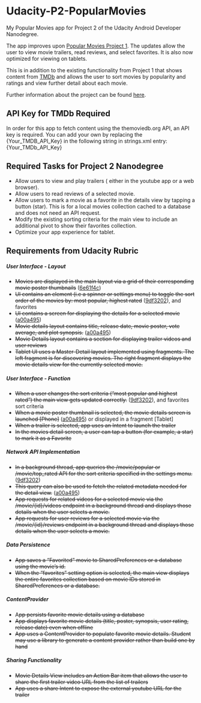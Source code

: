 # Udacity-P2-PopularMovies
My Popular Movies app for Project 2 of the Udacity Android Developer Nanodegree.

The app improves upon [Popular Movies Project 1](https://github.com/SethsApps/Udacity-P1-PopularMovies).  The updates allow the user to view movie trailers, read reviews, and select favorites.  It is also now optimized for viewing on tablets.

This is in addition to the existing functionality from Project 1 that shows content from [TMDb](https://www.themoviedb.org) and allows the user to sort movies by popularity and ratings and view further detail about each movie.

Further information about the project can be found [here](https://docs.google.com/document/d/1ZlN1fUsCSKuInLECcJkslIqvpKlP7jWL2TP9m6UiA6I/pub?embedded=true#h.7sxo8jefdfll).

## API Key for TMDb Required

In order for this app to fetch content using the themoviedb.org API, an API key is required.  You can add your own by replacing the {Your_TMDB_API_Key} in the following string in strings.xml entry:
<string name="api_key_tmdb">{Your_TMDb_API_Key}</string>

## Required Tasks for Project 2 Nanodegree

- Allow users to view and play trailers ( either in the youtube app or a web browser).
- Allow users to read reviews of a selected movie.
- Allow users to mark a movie as a favorite in the details view by tapping a button (star). This is for a local movies collection cached to a database and does not need an API request.
- Modify the existing sorting criteria for the main view to include an additional pivot to show their favorites collection.
- Optimize your app experience for tablet.

## Requirements from Udacity Rubric

##### User Interface - Layout
- ~~Movies are displayed in the main layout via a grid of their corresponding movie poster thumbnails~~ ([6e61f4c](https://git.io/vw8fy))
- ~~UI contains an element (i.e a spinner or settings menu) to toggle the sort order of the movies by: most popular, highest rated~~ ([9df3202](https://git.io/vwBz5)), and favorites
- ~~UI contains a screen for displaying the details for a selected movie~~ ([a00a495](https://git.io/vwoww))
- ~~Movie details layout contains title, release date, movie poster, vote average, and plot synopsis.~~ ([a00a495](https://git.io/vwoww))
- ~~Movie Details layout contains a section for displaying trailer videos and user reviews~~
- ~~Tablet UI uses a Master-Detail layout implemented using fragments. The left fragment is for discovering movies. The right fragment displays the movie details view for the currently selected movie.~~

##### User Interface - Function
- ~~When a user changes the sort criteria (“most popular and highest rated”) the main view gets updated correctly.~~ ([9df3202](https://git.io/vwBz5)), and favorites sort criteria
- ~~When a movie poster thumbnail is selected, the movie details screen is launched [Phone]~~ ([a00a495](https://git.io/vwoww)) or displayed in a fragment [Tablet]
- ~~When a trailer is selected, app uses an Intent to launch the trailer~~
- ~~In the movies detail screen, a user can tap a button (for example, a star) to mark it as a Favorite~~

##### Network API Implementation 
- ~~In a background thread, app queries the /movie/popular or /movie/top_rated API for the sort criteria specified in the settings menu.~~ ([9df3202](https://git.io/vwBz5))
- ~~This query can also be used to fetch the related metadata needed for the detail view.~~ ([a00a495](https://git.io/vwoww))
- ~~App requests for related videos for a selected movie via the /movie/{id}/videos endpoint in a background thread and displays those details when the user selects a movie.~~
- ~~App requests for user reviews for a selected movie via the /movie/{id}/reviews endpoint in a background thread and displays those details when the user selects a movie.~~

##### Data Persistence 
- ~~App saves a “Favorited” movie to SharedPreferences or a database using the movie’s id.~~
- ~~When the “favorites” setting option is selected, the main view displays the entire favorites collection based on movie IDs stored in SharedPreferences or a database.~~

##### ContentProvider
- A~~pp persists favorite movie details using a database~~
- ~~App displays favorite movie details (title, poster, synopsis, user rating, release date) even when offline~~
- ~~App uses a ContentProvider to populate favorite movie details.  Student may use a library to generate a content provider rather than build one by hand~~

##### Sharing Functionality
- ~~Movie Details View includes an Action Bar item that allows the user to share the first trailer video URL from the list of trailers~~
- ~~App uses a share Intent to expose the external youtube URL for the trailer~~
